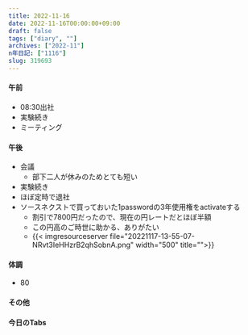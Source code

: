 ```yaml
---
title: 2022-11-16
date: 2022-11-16T00:00:00+09:00
draft: false
tags: ["diary", ""]
archives: ["2022-11"]
n年日記: ["1116"]
slug: 319693
---
```

#### 午前
- 08:30出社
- 実験続き
- ミーティング
#### 午後
- 会議
  - 部下二人が休みのためとても短い
- 実験続き
- ほぼ定時で退社
- ソースネクストで買っておいた1passwordの3年使用権をactivateする
  - 割引で7800円だったので、現在の円レートだとほぼ半額
  - この円高のご時世に助かる、ありがたい
  - {{< imgresourceserver file="20221117-13-55-07-NRvt3IeHHzrB2qhSobnA.png" width="500" title="">}}
#### 体調
- 80
#### その他
#### 今日のTabs